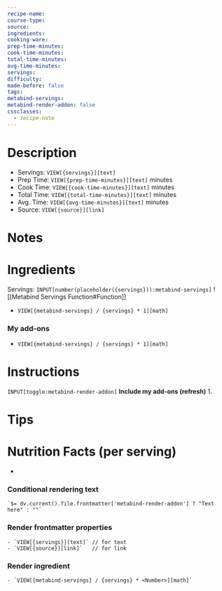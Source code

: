 ```yaml
---
recipe-name: 
course-type: 
source: 
ingredients: 
cooking-ware: 
prep-time-minutes: 
cook-time-minutes: 
total-time-minutes: 
avg-time-minutes: 
servings: 
difficulty: 
made-before: false
tags: 
metabind-servings: 
metabind-render-addon: false
cssclasses:
  - recipe-note
---
```

# Description
- Servings: `VIEW[{servings}][text]`
- Prep Time: `VIEW[{prep-time-minutes}][text]` minutes
- Cook Time: `VIEW[{cook-time-minutes}][text]` minutes
- Total Time: `VIEW[{total-time-minutes}][text]` minutes
- Avg. Time: `VIEW[{avg-time-minutes}][text]` minutes
- Source: `VIEW[{source}][link]`
# Notes

# Ingredients
Servings: `INPUT[number(placeholder({servings})):metabind-servings]`
![[Metabind Servings Function#Function]]
- `VIEW[{metabind-servings} / {servings} * 1][math]`
### My add-ons
- `VIEW[{metabind-servings} / {servings} * 1][math]`
# Instructions
`INPUT[toggle:metabind-render-addon]` **Include my add-ons (refresh)**
1. 
# Tips
# Nutrition Facts (per serving)
- 
### Conditional rendering text
```
`$= dv.current().file.frontmatter['metabind-render-addon'] ? "Text here" : ""`
```
### Render frontmatter properties
```
- `VIEW[{servings}][text]` // for text
- `VIEW[{source}][link]`   // for link
```
### Render ingredient
```
- `VIEW[{metabind-servings} / {servings} * <Number>][math]`
```
